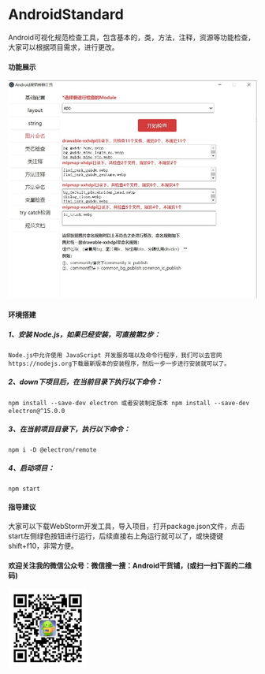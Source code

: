 # AndroidStandard

Android可视化规范检查工具，包含基本的，类，方法，注释，资源等功能检查，大家可以根据项目需求，进行更改。

#### 功能展示
<img src="image/image.jpg" width="600"  alt="功能展示"/>

#### 环境搭建

##### 1、安装 Node.js，如果已经安装，可直接第2步：

```
Node.js中允许使用 JavaScript 开发服务端以及命令行程序，我们可以去官网https://nodejs.org下载最新版本的安装程序，然后一步一步进行安装就可以了。

```

##### 2、down下项目后，在当前目录下执行以下命令：
```
npm install --save-dev electron 或者安装制定版本 npm install --save-dev electron@^15.0.0
```

##### 3、在当前项目目录下，执行以下命令：

```
npm i -D @electron/remote

```

##### 4、启动项目：

```
npm start

```

#### 指导建议

大家可以下载WebStorm开发工具，导入项目，打开package.json文件，点击start左侧绿色按钮进行运行，后续直接右上角运行就可以了，或快捷键shift+f10，非常方便。

#### 欢迎关注我的微信公众号：微信搜一搜：Android干货铺，(或扫一扫下面的二维码)<br/>
<img src="image/abner.jpg" width="160" height="160" alt="微信公众号"/><br/>




